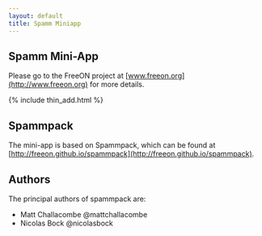 ```yaml
---
layout: default
title: Spamm Miniapp
---
```


Spamm Mini-App
--------------

Please go to the FreeON project at [www.freeon.org](http://www.freeon.org) for
more details.

{% include thin_add.html %}

Spammpack
---------

The mini-app is based on Spammpack, which can be found at
[http://freeon.github.io/spammpack](http://freeon.github.io/spammpack).

Authors
-------

The principal authors of spammpack are:

  - Matt Challacombe @mattchallacombe
  - Nicolas Bock @nicolasbock
